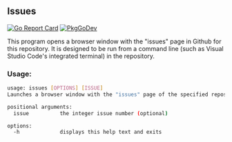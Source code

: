 ## Issues
[![Go Report Card](https://goreportcard.com/badge/github.com/philhanna/issues)][idGoReportCard]
[![PkgGoDev](https://pkg.go.dev/badge/github.com/philhanna/issues)][idPkgGoDev]


This program opens a browser window with the "issues" page in Github for this
repository.  It is designed to be run from a command line (such as Visual
Studio Code's integrated terminal) in the repository.

### Usage:
```bash
usage: issues [OPTIONS] [ISSUE]
Launches a browser window with the "issues" page of the specified repository.

positional arguments:
  issue          the integer issue number (optional)

options:
  -h             displays this help text and exits
```


[idGoReportCard]: https://goreportcard.com/report/github.com/philhanna/issues
[idPkgGoDev]: https://pkg.go.dev/github.com/philhanna/issues
